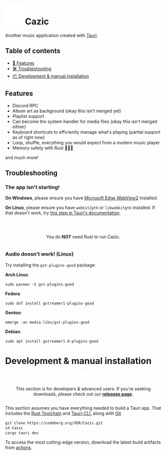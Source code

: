 <!-- markdownlint-disable MD033 MD041 MD051 MD026 -->

<img width="64" height="64" align="left" style="float: left; margin: 20 10px 0 10;" src="assets/logo.png" alt="Logo for Cazic">

# Cazic

Another music application created with [Tauri](https://tauri.app/).

## Table of contents

- [🧠 Features](#features)
- [🛠️ Troubleshooting](#troubleshooting)
- [📦 Development & manual installation](#development--manual-installation)

## Features

- Discord RPC
- Album art as background (okay this isn't merged yet)
- Playlist support
- Can become the system handler for media files (okay this isn't merged either)
- Keyboard shortcuts to efficiently manage what's playing (partial support as of right now)
- Loop, shuffle, everything you would expect from a modern music player
- Memory safety with Rust 🦀🦀🦀

and much more!

## Troubleshooting

### The app isn't starting!

**On Windows**, please ensure you have [Microsoft Edge WebView2](https://go.microsoft.com/fwlink/p/?LinkId=2124703) installed.

**On Linux**, please ensure you have `webkit2gtk` or `libwebkitgtk` installed. If that doesn't work, try [this step in Tauri's documentation](https://beta.tauri.app/guides/prerequisites/#linux).

<div align="center">
   <div style="display: flex; flex-direction: column; justify-content: center; align-items: center; text-align: center;">
      <img width="32" src="assets/README.md/pin.svg">
      <p>You do <b>NOT</b> need Rust to run Cazic.</p>
   </div>
</div>


### Audio doesn't work! (Linux)

Try installing the `gst-plugins-good` package:

**Arch Linux**:

```shell
sudo pacman -S gst-plugins-good
```

**Fedora**:

```shell
sudo dnf install gstreamer1-plugins-good
```

**Gentoo**:

```shell
emerge -av media-libs/gst-plugins-good
```

**Debian**:

```shell
sudo apt install gstreamer1.0-plugins-good
```

# Development & manual installation

<div align="center">
   <div style="display: flex; flex-direction: column; justify-content: center; align-items: center; text-align: center;">
      <img width="32" src="assets/README.md/pin.svg">
      <p>This section is for developers &amp; advanced users: If you're seeking downloads, please check out our <b><a href="https://codeberg.org/XDR/Cazic/releases">releases page</a></b>.</p>
   </div>
</div>


This section assumes you have everything needed to build a Tauri app. That includes the [Rust Toolchain](https://rustup.rs) and [Tauri-CLI](https://beta.tauri.app/references/v2/cli/#tab-panel-454), along with [Git](https://git-scm.com)

```shell
git clone https://codeberg.org/XDR/Cazic.git
cd Cazic
cargo tauri dev
```

To access the most cutting-edge version, download the latest build artifacts from [actions](https://ci.codeberg.org/repos/13123).